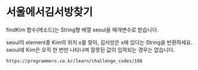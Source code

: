 # 서울에서김서방찾기

findKim 함수(메소드)는 String형 배열 seoul을 매개변수로 받습니다.

seoul의 element중 Kim의 위치 x를 찾아, 김서방은 x에 있다는 String을 반환하세요.
seoul에 Kim은 오직 한 번만 나타나며 잘못된 값이 입력되는 경우는 없습니다.

```
https://programmers.co.kr/learn/challenge_codes/106
```
